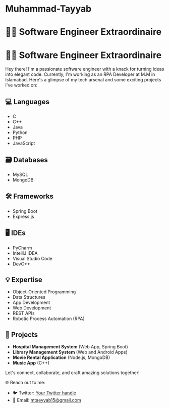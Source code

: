 # Muhammad-Tayyab

# 👨‍💻 Software Engineer Extraordinaire

# 👨‍💻 Software Engineer Extraordinaire

Hey there! I'm a passionate software engineer with a knack for turning ideas into elegant code. Currently, I'm working as an RPA Developer at M.M in Islamabad. Here's a glimpse of my tech arsenal and some exciting projects I've worked on:

## 💻 Languages
- C
- C++
- Java
- Python
- PHP
- JavaScript

## 🗃️ Databases
- MySQL
- MongoDB

## 🛠️ Frameworks
- Spring Boot
- Express.js

## 🖥️ IDEs
- PyCharm
- IntelliJ IDEA
- Visual Studio Code
- DevC++

## 💡 Expertise
- Object-Oriented Programming
- Data Structures
- App Development
- Web Development
- REST APIs
- Robotic Process Automation (RPA)

## 🌟 Projects
- **Hospital Management System** (Web App, Spring Boot)
- **Library Management System** (Web and Android Apps)
- **Movie Rental Application** (Node.js, MongoDB)
- **Music App** (C++)

Let's connect, collaborate, and craft amazing solutions together!

🌐 Reach out to me:
- 🐦 Twitter: [Your Twitter handle](https://twitter.com/yourtwitterhandle)
- 📧 Email: [mtaeyyab15@gmail.com](mailto:mtaeyyab15@gmail.com)
